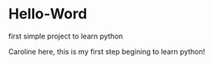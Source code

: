 # Hello-Word
first simple project to learn python

 Caroline here, this is my first step begining to learn python!
